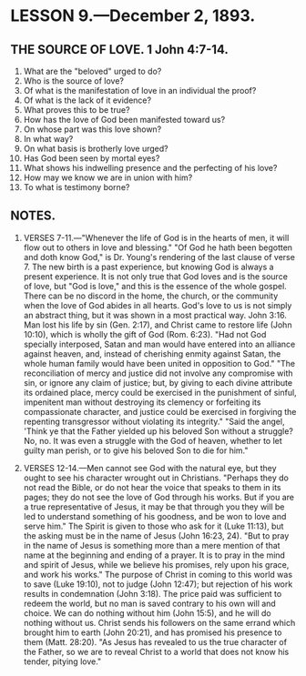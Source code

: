 # LESSON 9.—December 2, 1893.

## THE SOURCE OF LOVE. 1 John 4:7-14.

1. What are the "beloved" urged to do?
2. Who is the source of love?
3. Of what is the manifestation of love in an individual the proof?
4. Of what is the lack of it evidence?
5. What proves this to be true?
6. How has the love of God been manifested toward us?
7. On whose part was this love shown?
8. In what way?
9. On what basis is brotherly love urged?
10. Has God been seen by mortal eyes?
11. What shows his indwelling presence and the perfecting of his love?
12. How may we know we are in union with him?
13. To what is testimony borne?

## NOTES.

1. VERSES 7-11.—"Whenever the life of God is in the hearts of men, it will flow out to others in love and blessing." "Of God he hath been begotten and doth know God," is Dr. Young's rendering of the last clause of verse 7. The new birth is a past experience, but knowing God is always a present experience. It is not only true that God loves and is the source of love, but "God is love," and this is the essence of the whole gospel. There can be no discord in the home, the church, or the community when the love of God abides in all hearts. God's love to us is not simply an abstract thing, but it was shown in a most practical way. John 3:16. Man lost his life by sin (Gen. 2:17), and Christ came to restore life (John 10:10), which is wholly the gift of God (Rom. 6:23). "Had not God specially interposed, Satan and man would have entered into an alliance against heaven, and, instead of cherishing enmity against Satan, the whole human family would have been united in opposition to God." "The reconciliation of mercy and justice did not involve any compromise with sin, or ignore any claim of justice; but, by giving to each divine attribute its ordained place, mercy could be exercised in the punishment of sinful, impenitent man without destroying its clemency or forfeiting its compassionate character, and justice could be exercised in forgiving the repenting transgressor without violating its integrity." "Said the angel, 'Think ye that the Father yielded up his beloved Son without a struggle? No, no. It was even a struggle with the God of heaven, whether to let guilty man perish, or to give his beloved Son to die for him."

2. VERSES 12-14.—Men cannot see God with the natural eye, but they ought to see his character wrought out in Christians. "Perhaps they do not read the Bible, or do not hear the voice that speaks to them in its pages; they do not see the love of God through his works. But if you are a true representative of Jesus, it may be that through you they will be led to understand something of his goodness, and be won to love and serve him." The Spirit is given to those who ask for it (Luke 11:13), but the asking must be in the name of Jesus (John 16:23, 24). "But to pray in the name of Jesus is something more than a mere mention of that name at the beginning and ending of a prayer. It is to pray in the mind and spirit of Jesus, while we believe his promises, rely upon his grace, and work his works." The purpose of Christ in coming to this world was to save (Luke 19:10), not to judge (John 12:47); but rejection of his work results in condemnation (John 3:18). The price paid was sufficient to redeem the world, but no man is saved contrary to his own will and choice. We can do nothing without him (John 15:5), and he will do nothing without us. Christ sends his followers on the same errand which brought him to earth (John 20:21), and has promised his presence to them (Matt. 28:20). "As Jesus has revealed to us the true character of the Father, so we are to reveal Christ to a world that does not know his tender, pitying love."